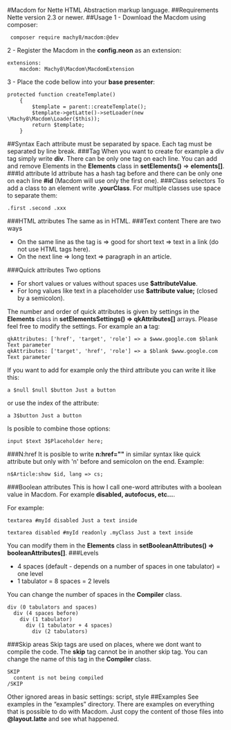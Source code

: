 #Macdom for Nette
HTML Abstraction markup language.
##Requirements
Nette version 2.3 or newer.
##Usage
1 - Download the Macdom using composer:
```
 composer require machy8/macdom:@dev
```
2 - Register the Macdom in the **config.neon** as an extension:
```
extensions:
	macdom: Machy8\Macdom\MacdomExtension
```
3 - Place the code bellow into your **base presenter**:
```
protected function createTemplate()
    {
        $template = parent::createTemplate();
        $template->getLatte()->setLoader(new \Machy8\Macdom\Loader($this));
        return $template;
    }
```
##Syntax
Each attribute must be separated by space. Each tag must be separated by line break.
###Tag
When you want to create for example a div tag simply write **div**.
There can be only one tag on each line.
You can add and remove Elements in the **Elements** class in **setElements()** => **elements[]**.
###Id attribute
Id attribute has a hash tag before and there can be only one on each line **#id** (Macdom will use only the first one).
###Class selectors
To add a class to an element write **.yourClass**.
For multiple classes use space to separate them:
```
.first .second .xxx
```
###HTML attributes
The same as in HTML.
###Text content
There are two ways
* On the same line as the tag is => good for short text => text in a link (do not use HTML tags here).
* On the next line => long text => paragraph in an article.

###Quick attributes
Two options
* For short values or values without spaces use **$attributeValue**.
* For long values like text in a placeholder use **$attribute value;** (closed by a semicolon).

The number and order of quick attributes is given by settings in the **Elements** class in **setElementsSettings() => qkAttributes[]** arrays. Please feel free to modify the settings.
For example an **a** tag:
```
qkAttributes: ['href', 'target', 'role'] => a $www.google.com $blank Text parameter
qkAttributes: ['target', 'href', 'role'] => a $blank $www.google.com Text parameter
```
If you want to add for example only the third attribute you can write it like this:
```
a $null $null $button Just a button
```
or use the index of the attribute:
```
a 3$button Just a button
```
Is posible to combine those options:
```
input $text 3$Placeholder here;
```
###N:href
It is posible to write **n:href=""** in similar syntax like quick attribute but only with 'n' before and semicolon on the end. Example:
```
n$Article:show $id, lang => cs;
```
###Boolean attributes
This is how I call one-word attributes with a boolean value in Macdom. For example **disabled, autofocus, etc…**.

For example:
```
textarea #myId disabled Just a text inside

textarea disabled #myId readonly .myClass Just a text inside
```
You can modify them in the **Elements** class in **setBooleanAttributes() => booleanAttributes[]**.
###Levels
* 4 spaces (default - depends on a number of spaces in one tabulator) = one level
* 1 tabulator = 8 spaces = 2 levels

You can change the number of spaces in the **Compiler** class. 
```
div (0 tabulators and spaces)
  div (4 spaces before)
    div (1 tabulator)
      div (1 tabulator + 4 spaces)
        div (2 tabulators)
  ```
###Skip areas
Skip tags are used on places, where we dont want to compile the code. The **skip** tag cannot be in another skip tag. You can change the name of this tag in the **Compiler** class.
```
SKIP
  content is not being compiled
/SKIP
```
Other ignored areas in basic settings: script, style
##Examples
See examples in the “examples” directory. There are examples on everything that is possible to do with Macdom. Just copy the content of those files into **@layout.latte** and see what happened.
